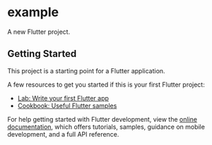 # example

A new Flutter project.

## Getting Started

This project is a starting point for a Flutter application.

A few resources to get you started if this is your first Flutter project:

- [Lab: Write your first Flutter app](https:/docs.flutter.dev/get-started/codelab)
- [Cookbook: Useful Flutter samples](https:/docs.flutter.dev/cookbook)

For help getting started with Flutter development, view the
[online documentation](https:/docs.flutter.dev/), which offers tutorials,
samples, guidance on mobile development, and a full API reference.
